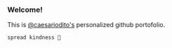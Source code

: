 ### Welcome!

This is [@caesariodito's](https://github.com/caesariodito "Github Profile") personalized github portofolio.

`spread kindness 🤍`
